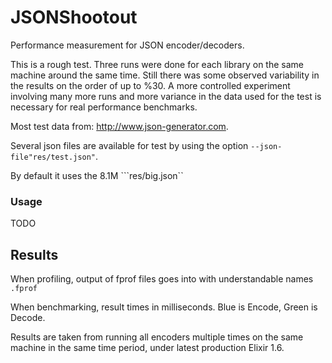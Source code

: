 # JSONShootout

Performance measurement for JSON encoder/decoders.

This is a rough test.  Three runs were done for each library on the same machine around the same time.  Still there was
some observed variability in the results on the order of up to %30.  A more controlled experiment involving many more runs 
and more variance in the data used for the test is necessary for real performance benchmarks. 

Most test data from: http://www.json-generator.com.

Several json files are available for test by using the option ```--json-file"res/test.json"```.

By default it uses the 8.1M  ```res/big.json``

### Usage

TODO

## Results

When profiling, output of fprof files goes into with understandable names ```.fprof```

When benchmarking, result times in milliseconds. Blue is Encode, Green is Decode.

Results are taken from running all encoders multiple times on the same machine in the same time period, under latest production Elixir 1.6.


